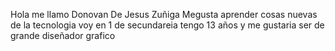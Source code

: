Hola me llamo Donovan De Jesus Zuñiga
Megusta aprender cosas nuevas de la tecnologia voy en 1 de secundareia tengo 13 años y me gustaria ser de grande diseñador grafico


